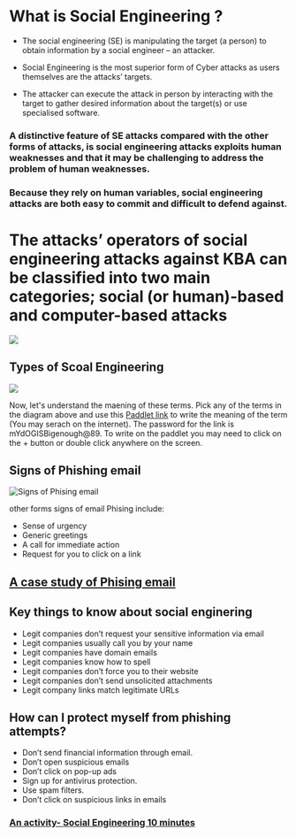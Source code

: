 
# What is Social Engineering ?
* The social engineering (SE) is manipulating the target (a person) to obtain information by a social engineer – an attacker.

* Social Engineering is the most superior form of Cyber attacks as users themselves are the attacks’ targets.

* The attacker can execute the attack in person by interacting with the target to gather desired information about the target(s) or use specialised software.

###  A distinctive feature of SE attacks compared with the other forms of attacks, is social engineering attacks exploits human weaknesses and that it may be challenging to address the problem of human weaknesses.

### Because they rely on human variables, social engineering attacks are both easy to commit and difficult to defend against.

# The attacks’ operators of social engineering attacks against KBA can be classified into two main categories; social (or human)-based and computer-based attacks

![](https://github.com/CS-Outreach-Session/Cyber-Hygiene/blob/main/images/Social_engineering_attack%20.png)
## Types of Scoal Engineering ##
![](https://github.com/CS-Outreach-Session/Cyber-Hygiene/blob/main/images/Social_engineering_attacks.png)

Now, let's understand the maening of these terms. Pick any of the terms in the diagram above and use this [Paddlet link](https://yorksj.padlet.org/ausman3/jyt6nr96zretx2sf) to write the meaning of the term (You may serach on the internet). The password for the link is mYdOGISBigenough@89. To write on the paddlet you may need to click on the + button or double click anywhere on the screen.


## Signs of Phishing email 

 ![Signs of Phising email](https://github.com/CS-Outreach-Session/Cyber-Hygiene/blob/main/images/Signs%20of%20Phishing%20Email.png)

other forms signs of email Phising include:
* Sense of urgency
* Generic greetings 
* A call for immediate action
* Request for you to click on a link

## [A case study of Phising email](https://github.com/CS-Outreach-Session/Cyber-Hygiene/tree/main/A%20case%20study%20of%20%20Phishing%20email)

## Key things to know about social enginering ##

* Legit companies don’t request your sensitive information via email
* Legit companies usually call you by your name
* Legit companies have domain emails
* Legit companies know how to spell
* Legit companies don’t force you to their website
* Legit companies don’t send unsolicited attachments
* Legit company links match legitimate URLs

## How can I protect myself from phishing attempts? ##

* Don’t send financial information through email.
* Don’t open suspicious emails
* Don’t click on pop-up ads
* Sign up for antivirus protection.
* Use spam filters.
* Don’t click on suspicious links in emails

### [An activity- Social Engineering 10 minutes ](https://github.com/CS-Outreach-Session/Cyber-Hygiene/tree/main/Social%20Engineering%20Activity)



